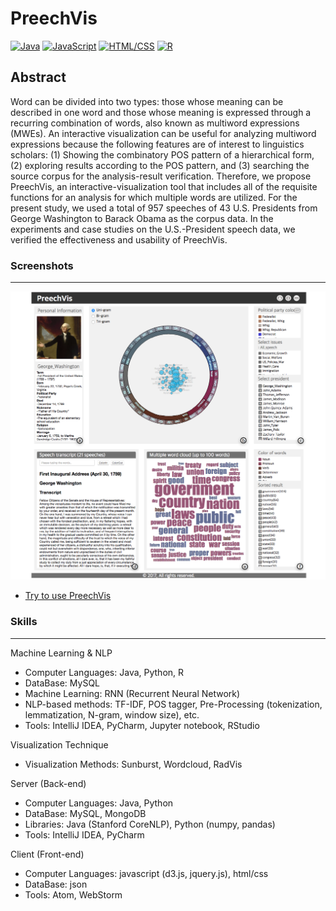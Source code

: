 # PreechVis

<!--[![Java](https://img.shields.io/badge/Java-Used-red.svg)](https://shields.io/#/) [![Python](https://img.shields.io/badge/Python-Used-blue.svg)](https://shields.io/#/) [![PHP](https://img.shields.io/badge/PHP-Used-lightgrey.svg)](https://shields.io/#/) [![JavaScript](https://img.shields.io/badge/JavaScript-Used-brightgreen.svg)](https://shields.io/#/) [![SQL](https://img.shields.io/badge/SQL-Used-9cf.svg)](https://shields.io/#/) [![HTML/CSS](https://img.shields.io/badge/HTML%2FCSS-Used-yellow.svg)](https://shields.io/#/) [![R](https://img.shields.io/badge/R-Used-blueviolet.svg)](https://shields.io/#/)-->
[![Java](https://img.shields.io/badge/Java-Used-red.svg)](https://shields.io/#/) [![JavaScript](https://img.shields.io/badge/JavaScript-Used-brightgreen.svg)](https://shields.io/#/) [![HTML/CSS](https://img.shields.io/badge/HTML%2FCSS-Used-yellow.svg)](https://shields.io/#/) [![R](https://img.shields.io/badge/R-Used-blueviolet.svg)](https://shields.io/#/)

## Abstract
Word can be divided into two types: those whose meaning can be described in one word and those whose meaning is expressed through a recurring combination of words, also known as multiword expressions (MWEs). An interactive visualization can be useful for analyzing multiword expressions because the following features are of interest to linguistics scholars: (1) Showing the combinatory POS pattern of a hierarchical form, (2) exploring results according to the POS pattern, and (3) searching the source corpus for the analysis-result verification. Therefore, we propose PreechVis, an interactive-visualization tool that includes all of the requisite functions for an analysis for which multiple words are utilized. For the present study, we used a total of 957 speeches of 43 U.S. Presidents from George Washington to Barack Obama as the corpus data. In the experiments and case studies on the U.S.-President speech data, we verified the effectiveness and usability of PreechVis.

### Screenshots
-----------
<div>
  <a target="_blank" rel="noopener noreferrer" href="https://seongmin-mun.github.io/VisualSystem/Minor/PreechVis/index.html"><img src="../Screenshot/PreechVis.png" style="max-width:100%;"></a>
</div>

- [Try to use PreechVis](https://seongmin-mun.github.io/VisualSystem/Minor/PreechVis/index.html)

### Skills
-------
Machine Learning & NLP

- Computer Languages: Java, Python, R
- DataBase: MySQL
- Machine Learning: RNN (Recurrent Neural Network)
- NLP-based methods: TF-IDF, POS tagger, Pre-Processing (tokenization, lemmatization, N-gram, window size), etc.
- Tools: IntelliJ IDEA, PyCharm, Jupyter notebook, RStudio

Visualization Technique

- Visualization Methods: Sunburst, Wordcloud, RadVis

Server (Back-end)

- Computer Languages: Java, Python
- DataBase: MySQL, MongoDB
- Libraries: Java (Stanford CoreNLP), Python (numpy, pandas)
- Tools: IntelliJ IDEA, PyCharm

Client (Front-end)

- Computer Languages: javascript (d3.js, jquery.js), html/css
- DataBase: json
- Tools: Atom, WebStorm

